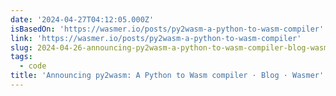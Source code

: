 ```yaml
---
date: '2024-04-27T04:12:05.000Z'
isBasedOn: 'https://wasmer.io/posts/py2wasm-a-python-to-wasm-compiler'
link: 'https://wasmer.io/posts/py2wasm-a-python-to-wasm-compiler'
slug: 2024-04-26-announcing-py2wasm-a-python-to-wasm-compiler-blog-wasmer
tags:
  - code
title: 'Announcing py2wasm: A Python to Wasm compiler · Blog · Wasmer'
---
```

 
